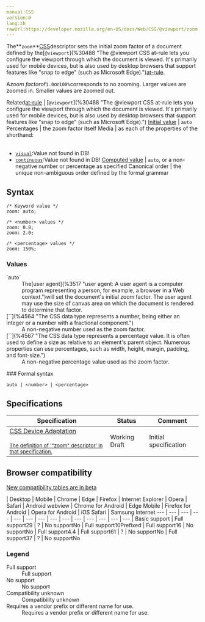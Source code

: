 ```yaml
---
manual:CSS
version:0
lang:zh
rawUrl:https://developer.mozilla.org/en-US/docs/Web/CSS/@viewport/zoom
---
```






The**`zoom`**[CSS](%427 "")descriptor sets the initial zoom factor of a document defined by the[`@viewport`](%30488 "The @viewport CSS at-rule lets you configure the viewport through which the document is viewed. It's primarily used for mobile devices, but is also used by desktop browsers that support features like "snap to edge" (such as Microsoft Edge).")[at-rule](%4443 "").



A*zoom factor*of`1.0`or`100%`corresponds to no zooming. Larger values are zoomed in. Smaller values are zoomed out.


Related[at-rule](%4443 "") | [`@viewport`](%30488 "The @viewport CSS at-rule lets you configure the viewport through which the document is viewed. It's primarily used for mobile devices, but is also used by desktop browsers that support features like "snap to edge" (such as Microsoft Edge).") 
[Initial value](%28552 "") | `auto` 
Percentages | the zoom factor itself 
Media | as each of the properties of the shorthand:<br></br>
* [`visual`](%30489 "The documentation about this has not yet been written; please consider contributing!"):Value not found in DB!
* [`continuous`](%30490 "The documentation about this has not yet been written; please consider contributing!"):Value not found in DB! 
[Computed value](%28556 "") | `auto`, or a non-negative number or percentage as specified 
Canonical order | the unique non-ambiguous order defined by the formal grammar 


## Syntax<a name="Syntax"></a>

```
/* Keyword value */
zoom: auto;

/* <number> values */
zoom: 0.8;
zoom: 2.0;

/* <percentage> values */
zoom: 150%;
```

### Values<a name="Values"></a>
<dl><dt id=''>`auto`</dt><dd>The[user agent](%3517 "user agent: A user agent is a computer program representing a person, for example, a browser in a Web context.")will set the document&#39;s initial zoom factor. The user agent may use the size of canvas area on which the document is rendered to determine that factor.</dd><dt id=''>[`<number>`](%4564 "The <number> CSS data type represents a number, being either an integer or a number with a fractional component.")</dt><dd>A non-negative number used as the zoom factor.</dd><dt id=''>[`<percentage>`](%4567 "The <percentage> CSS data type represents a percentage value. It is often used to define a size as relative to an element's parent object. Numerous properties can use percentages, such as width, height, margin, padding, and font-size.")</dt><dd>A non-negative percentage value used as the zoom factor.</dd></dl>
### Formal syntax<a name="Formal_syntax"></a>

```
auto | <number> | <percentage>
```

## Specifications<a name="Specifications"></a>

Specification | Status | Comment 
 ---  |  ---  |  ---  | 
[CSS Device Adaptation<br></br><small>The definition of &#39;&quot;zoom&quot; descriptor&#39; in that specification.</small>](%32658 "") | Working Draft | Initial specification 


## Browser compatibility<a name="Browser_compatibility"></a>
[New compatibility tables are in beta<i></i>](%3360 "")

 | <abbr>Desktop<i></i></abbr> | <abbr>Mobile<i></i></abbr> 
 | <abbr>Chrome<i></i></abbr> | <abbr>Edge<i></i></abbr> | <abbr>Firefox<i></i></abbr> | <abbr>Internet Explorer<i></i></abbr> | <abbr>Opera<i></i></abbr> | <abbr>Safari<i></i></abbr> | <abbr>Android webview<i></i></abbr> | <abbr>Chrome for Android<i></i></abbr> | <abbr>Edge Mobile<i></i></abbr> | <abbr>Firefox for Android<i></i></abbr> | <abbr>Opera for Android<i></i></abbr> | <abbr>iOS Safari<i></i></abbr> | <abbr>Samsung Internet<i></i></abbr> 
 ---  |  ---  |  ---  |  ---  |  ---  |  ---  |  ---  |  ---  |  ---  |  ---  |  ---  |  ---  |  ---  |  ---  | 
Basic support | <abbr>Full support</abbr>29 | <abbr>?</abbr> | <abbr>No support</abbr>No | <abbr>Full support</abbr>10<abbr>Prefixed<i></i></abbr> | <abbr>Full support</abbr>16 | <abbr>No support</abbr>No | <abbr>Full support</abbr>4.4 | <abbr>Full support</abbr>61 | <abbr>?</abbr> | <abbr>No support</abbr>No | <abbr>Full support</abbr>37 | <abbr>?</abbr> | <abbr>No support</abbr>No 


### Legend<a name="Legend"></a>
<dl><dt id=''><abbr>Full support</abbr></dt><dd>Full support</dd><dt id=''><abbr>No support</abbr></dt><dd>No support</dd><dt id=''><abbr>Compatibility unknown</abbr></dt><dd>Compatibility unknown</dd><dt id=''><abbr>Requires a vendor prefix or different name for use.<i></i></abbr></dt><dd>Requires a vendor prefix or different name for use.</dd></dl>



